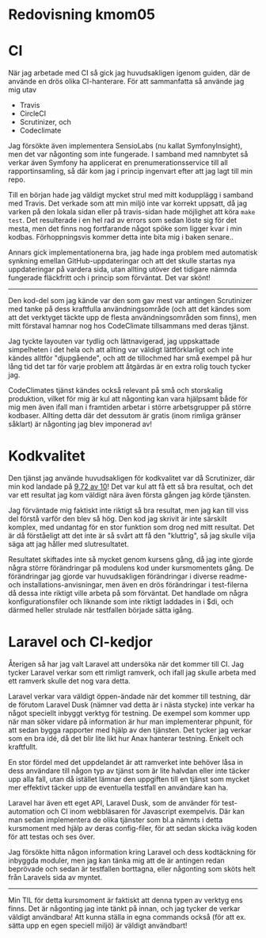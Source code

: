 ---
---
Redovisning kmom05
=========================

# CI

När jag arbetade med CI så gick jag huvudsakligen igenom guiden, där de använde en drös olika CI-hanterare. För att sammanfatta så använde jag mig utav

- Travis
- CircleCI
- Scrutinizer, och
- Codeclimate

Jag försökte även implementera SensioLabs (nu kallat SymfonyInsight), men det var någonting som inte fungerade. I samband med namnbytet så verkar även Symfony ha applicerat en prenumerationsservice till all rapportinsamling, så där kom jag i princip ingenvart efter att jag lagt till min repo.

Till en början hade jag väldigt mycket strul med mitt kodupplägg i samband med Travis. Det verkade som att min miljö inte var korrekt uppsatt, då jag varken på den lokala sidan eller på travis-sidan hade möjlighet att köra `make test`. Det resulterade i en hel rad av errors som sedan löste sig för det mesta, men det finns nog fortfarande något spöke som ligger kvar i min kodbas. Förhoppningsvis kommer detta inte bita mig i baken senare..

Annars gick implementationerna bra, jag hade inga problem med automatisk synkning emellan GitHub-uppdateringar och att det skulle startas nya uppdateringar på vardera sida, utan allting utöver det tidigare nämnda fungerade fläckfritt och i princip som förväntat. Det var skönt!

-----------------------------------------------------

Den kod-del som jag kände var den som gav mest var antingen Scrutinizer med tanke på dess kraftfulla användningsområde (och att det kändes som att det verktyget täckte upp de flesta användningsområden som finns), men mitt förstaval hamnar nog hos CodeClimate tillsammans med deras tjänst.

Jag tyckte layouten var tydlig och lättnavigerad, jag uppskattade simpelheten i det hela och att allting var väldigt lättförklarligt och inte kändes alltför "djupgående", och att de tillochmed har små exempel på hur lång tid det tar för varje problem att åtgärdas är en extra rolig touch tycker jag.

CodeClimates tjänst kändes också relevant på små och storskalig produktion, vilket för mig är kul att någonting kan vara hjälpsamt både för mig men även ifall man i framtiden arbetar i större arbetsgrupper på större kodbaser. Allting detta där det dessutom är gratis (inom rimliga gränser såklart) är någonting jag blev imponerad av!

# Kodkvalitet

Den tjänst jag använde huvudsakligen för kodkvalitet var då Scrutinizer, där min kod landade på [9,72 av 10](https://scrutinizer-ci.com/g/Lundmarks/ramverk1-forecaster-modulebth/?branch=master)! Det var kul att få ett så bra resultat, och det var ett resultat jag kom väldigt nära även första gången jag körde tjänsten.

Jag förväntade mig faktiskt inte riktigt så bra resultat, men jag kan till viss del förstå varför den blev så hög. Den kod jag skrivit är inte särskilt komplex, med undantag för en stor funktion som drog ned mitt resultat. Det är då förståeligt att det inte är så svårt att få den "kluttrig", så jag skulle vilja säga att jag håller med slutresultatet.

Resultatet skiftades inte så mycket genom kursens gång, då jag inte gjorde några större förändringar på modulens kod under kursmomentets gång. De förändringar jag gjorde var huvudsakligen förändringar i diverse readme- och installations-anvisningar, men även en drös förändringar i test-filerna då dessa inte riktigt ville arbeta på som förväntat. Det handlade om några konfigurationsfiler och liknande som inte riktigt laddades in i $di, och därmed heller strulade när testfallen började sätta igång.

# Laravel och CI-kedjor

Återigen så har jag valt Laravel att undersöka när det kommer till CI. Jag tycker Laravel verkar som ett rimligt ramverk, och ifall jag skulle arbeta med ett ramverk skulle det nog vara detta.

Laravel verkar vara väldigt öppen-ändade när det kommer till testning, där de förutom Laravel Dusk (nämner vad detta är i nästa stycke) inte verkar ha något speciellt inbyggt verktyg för testning. De exempel som kommer upp när man söker vidare på information är hur man implementerar phpunit, för att sedan bygga rapporter med hjälp av den tjänsten. Det tycker jag verkar som en bra idé, då det blir lite likt hur Anax hanterar testning. Enkelt och kraftfullt.

En stor fördel med det uppdelandet är att ramverket inte behöver låsa in dess användare till någon typ av tjänst som är lite halvdan eller inte täcker upp alla fall, utan då istället lämnar den uppgiften till en tjänst som mycket mer effektivt täcker upp de eventuella testfall en användare kan ha.

Laravel har även ett eget API, Laravel Dusk, som de använder för test-automation och CI inom webbläsaren för Javascript exempelvis. Där kan man sedan implementera de olika tjänster som bl.a nämnts i detta kursmoment med hjälp av deras config-filer, för att sedan skicka iväg koden för att testas och ses över.

Jag försökte hitta någon information kring Laravel och dess kodtäckning för inbyggda moduler, men jag kan tänka mig att de är antingen redan beprövade och sedan är testfallen borttagna, eller någonting som sköts helt från Laravels sida av myntet.

-----------------------------------------------------

Min TIL för detta kursmoment är faktiskt att denna typen av verktyg ens finns. Det är någonting jag inte tänkt på innan, och jag tycker de verkar väldigt användbara! Att kunna ställa in egna commands också (för att ex. sätta upp en egen speciell miljö) är väldigt användbart!
